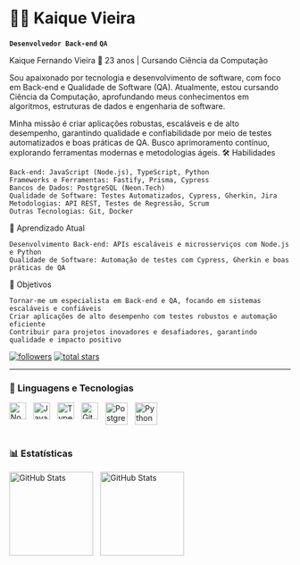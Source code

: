 # 👨‍💻 Kaique Vieira

**`Desenvolvedor Back-end`** **`QA`**

Kaique Fernando Vieira
📍 23 anos | Cursando Ciência da Computação

Sou apaixonado por tecnologia e desenvolvimento de software, com foco em Back-end e Qualidade de Software (QA). Atualmente, estou cursando Ciência da Computação, aprofundando meus conhecimentos em algoritmos, estruturas de dados e engenharia de software.

Minha missão é criar aplicações robustas, escaláveis e de alto desempenho, garantindo qualidade e confiabilidade por meio de testes automatizados e boas práticas de QA. Busco aprimoramento contínuo, explorando ferramentas modernas e metodologias ágeis.
🛠️ Habilidades

    Back-end: JavaScript (Node.js), TypeScript, Python
    Frameworks e Ferramentas: Fastify, Prisma, Cypress
    Bancos de Dados: PostgreSQL (Neon.Tech)
    Qualidade de Software: Testes Automatizados, Cypress, Gherkin, Jira
    Metodologias: API REST, Testes de Regressão, Scrum
    Outras Tecnologias: Git, Docker

🌱 Aprendizado Atual

    Desenvolvimento Back-end: APIs escaláveis e microsserviços com Node.js e Python
    Qualidade de Software: Automação de testes com Cypress, Gherkin e boas práticas de QA

🎯 Objetivos

    Tornar-me um especialista em Back-end e QA, focando em sistemas escaláveis e confiáveis
    Criar aplicações de alto desempenho com testes robustos e automação eficiente
    Contribuir para projetos inovadores e desafiadores, garantindo qualidade e impacto positivo

   <p align="left">
      <a href="https://github.com/FlexxTech?tab=followers">
         <img alt="followers" title="Follow me on Github" src="https://custom-icon-badges.demolab.com/github/followers/FlexxTech?color=236ad3&labelColor=1155ba&style=for-the-badge&logo=person-add&label=Follow&logoColor=white"/></a>
      <a href="https://github.com/FlexxTech?tab=repositories&sort=stargazers">
         <img alt="total stars" title="Total stars on GitHub" src="https://custom-icon-badges.demolab.com/github/stars/FlexxTech?color=55960c&style=for-the-badge&labelColor=488207&logo=star"/></a>
   </p>

---

### 🤖 Linguagens e Tecnologias

<img 
    align="left" 
    alt="NodeJs"
    title="NodeJs" 
    width="30px" 
    style="padding-right: 10px;" 
    src="https://cdn.jsdelivr.net/gh/devicons/devicon@latest/icons/nodejs/nodejs-original-wordmark.svg"
/>
<img 
    align="Python" 
    alt="Python" 
    title="CSS"
    width="40px" 
    style="padding-right: 10px;" 
    src="https://cdn.jsdelivr.net/gh/devicons/devicon@latest/icons/python/python-plain-wordmark.svg" 
/>
<img 
    align="left" 
    alt="JavaScript" 
    title="JavaScript"
    width="30px" 
    style="padding-right: 10px;" 
    src="https://cdn.jsdelivr.net/gh/devicons/devicon@latest/icons/javascript/javascript-original.svg" 
/>
<img 
    align="left" 
    alt="TypeScript"
    title="TypeScript" 
    width="30px" 
    style="padding-right: 10px;" 
    src="https://cdn.jsdelivr.net/gh/devicons/devicon@latest/icons/typescript/typescript-original.svg" 
/>
<img 
    align="left" 
    alt="Git" 
    title="Git" 
    width="30px" 
    style="padding-right: 10px;" 
    src="https://cdn.jsdelivr.net/gh/devicons/devicon@latest/icons/git/git-original.svg" 
/>
<img 
    align="left" 
    alt="PostgreSQL" 
    title="PostgreSQL" 
    width="40px" 
    style="padding-right: 10px;"      
    src="https://cdn.jsdelivr.net/gh/devicons/devicon@latest/icons/postgresql/postgresql-original-wordmark.svg" 
/>
<br/>
<br/>

### 📊 Estatísticas

<p>
  <img 
    align="left" 
    alt="GitHub Stats" 
    height="150" 
    style="padding-right: 10px;" 
    src="https://github-readme-stats.vercel.app/api?username=FlexxTech&show_icons=true&theme=shadow_red&include_all_commits=true&text_color=FFFF&locale=pt-br" 
  />

<img 
      align="left" 
      alt="GitHub Stats" 
      height="150" 
      src="https://github-readme-stats.vercel.app/api/top-langs/?username=FlexxTech&theme=shadow_red&layout=compact&custom_title=Tecnologias&text_color=FFFFF&langs_count=9" 
  />

</p>
